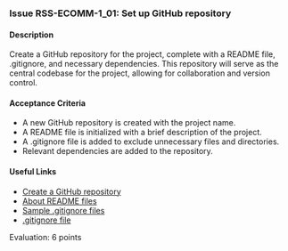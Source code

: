 ### Issue RSS-ECOMM-1_01: Set up GitHub repository

#### Description
Create a GitHub repository for the project, complete with a README file, .gitignore, and necessary dependencies. This repository will serve as the central codebase for the project, allowing for collaboration and version control.

#### Acceptance Criteria
- A new GitHub repository is created with the project name.
- A README file is initialized with a brief description of the project.
- A .gitignore file is added to exclude unnecessary files and directories.
- Relevant dependencies are added to the repository.

#### Useful Links
- [Create a GitHub repository](https://docs.github.com/en/github-ae@latest/get-started/quickstart/create-a-repo)
- [About README files](https://docs.github.com/en/repositories/managing-your-repositorys-settings-and-features/customizing-your-repository/about-readmes)
- [Sample .gitignore files](https://github.com/github/gitignore)
- [.gitignore file](https://www.pluralsight.com/guides/how-to-use-gitignore-file)

Evaluation: 6 points